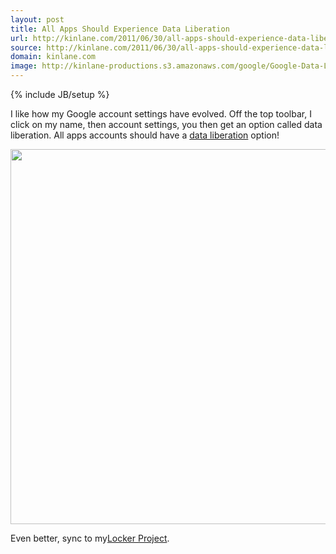 ```yaml
---
layout: post
title: All Apps Should Experience Data Liberation
url: http://kinlane.com/2011/06/30/all-apps-should-experience-data-liberation/
source: http://kinlane.com/2011/06/30/all-apps-should-experience-data-liberation/
domain: kinlane.com
image: http://kinlane-productions.s3.amazonaws.com/google/Google-Data-Liberation.png
---
```

{% include JB/setup %}<p>I like how my Google account settings have evolved. Off the top toolbar, I click on my name, then account settings, you then get an option called data liberation.  All apps accounts should have a <a title="data liberation" href="http://www.dataliberation.org/">data liberation</a> option!<p></p>
<img class="aligncenter" src="http://kinlane-productions.s3.amazonaws.com/google/Google-Data-Liberation.png" alt="" width="600" /><p></p>
Even better, sync to my<a title="The Locker Project" href="https://github.com/quartzjer/Locker#readme">Locker Project</a>.</p>
